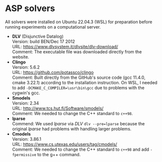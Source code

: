 # ASP solvers

All solvers were installed on Ubuntu 22.04.3 (WSL) for preparation before running experiments on a computational server.

-   **DLV** (Disjunctive Datalog)  
    Version: build BEN/Dec 17 2012  
    URL: https://www.dlvsystem.it/dlvsite/dlv-download/  
    Comment: The executable file was downloaded directly from the website.
-   **Clingo**  
    Version: 5.6.2  
    URL: https://github.com/potassco/clingo  
    Comment: Built directly from the GitHub's source code (gcc 11.4.0, cmake 3.22.1) according to the installation instruction. On WSL, I needed to add `-DCMAKE_C_COMPILER=\usr\bin\gcc` due to problems with the cygwin's gcc.
-   **Smodels**  
    Version: 2.34  
    URL: http://www.tcs.hut.fi/Software/smodels/  
    Comment: We needed to change the C++ standard to `c++98`.
-   **lparse**  
    Commend: We used _lparse_ via _DLV_ `dlv --pre=lparse` because the original _lparse_ had problems with handling larger problems.
-   **Cmodels**  
    Version: 3.86.1  
    URL: https://www.cs.utexas.edu/users/tag/cmodels/  
    Comment: We needed to change the C++ standard to `c++98` and add `-fpermissive` to the g++ command.
